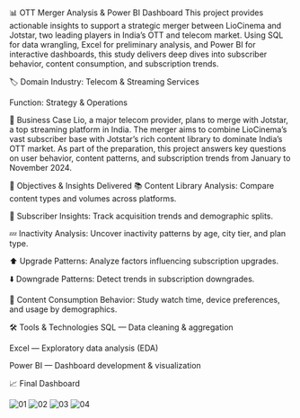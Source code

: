 📊 OTT Merger Analysis & Power BI Dashboard
This project provides actionable insights to support a strategic merger between LioCinema and Jotstar, two leading players in India’s OTT and telecom market. Using SQL for data wrangling, Excel for preliminary analysis, and Power BI for interactive dashboards, this study delivers deep dives into subscriber behavior, content consumption, and subscription trends.

🏷️ Domain
Industry: Telecom & Streaming Services

Function: Strategy & Operations

🎯 Business Case
Lio, a major telecom provider, plans to merge with Jotstar, a top streaming platform in India. The merger aims to combine LioCinema’s vast subscriber base with Jotstar’s rich content library to dominate India’s OTT market. As part of the preparation, this project answers key questions on user behavior, content patterns, and subscription trends from January to November 2024.

🔎 Objectives & Insights Delivered
📚 Content Library Analysis: Compare content types and volumes across platforms.

👥 Subscriber Insights: Track acquisition trends and demographic splits.

💤 Inactivity Analysis: Uncover inactivity patterns by age, city tier, and plan type.

⬆️ Upgrade Patterns: Analyze factors influencing subscription upgrades.

⬇️ Downgrade Patterns: Detect trends in subscription downgrades.

🎥 Content Consumption Behavior: Study watch time, device preferences, and usage by demographics.

🛠️ Tools & Technologies
SQL — Data cleaning & aggregation

Excel — Exploratory data analysis (EDA)

Power BI — Dashboard development & visualization

📈 Final Dashboard

![01](https://github.com/user-attachments/assets/95c84acb-15ef-4630-8fff-faac7daf6fc8)
![02](https://github.com/user-attachments/assets/1fbb26d5-af5d-488d-bcce-ce6b137b5559)
![03](https://github.com/user-attachments/assets/5ce2516b-143b-4669-85a1-1521d30228f5)
![04](https://github.com/user-attachments/assets/1bdb219c-f125-4968-9d01-c0caeee3b49b)

